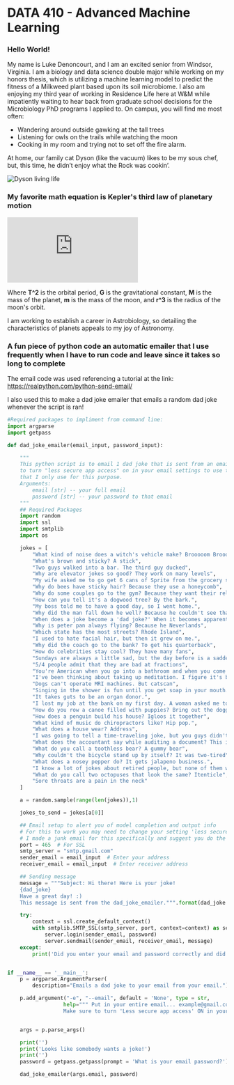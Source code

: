 # DATA 410 - Advanced Machine Learning

### Hello World!

My name is Luke Denoncourt, and I am an excited senior from Windsor, Virginia. I am a biology and data science double major while working on my honors thesis, 
which is utilizing a machine learning model to predict the fitness of a Milkweed plant based upon its soil microbiome. I also am enjoying my third year of working in 
Residence Life here at W&M while impatiently waiting to hear back from graduate school decisions for the Microbiology PhD programs I applied to. On campus, you will 
find me most often:
 - Wandering around outside gawking at the tall trees
 - Listening for owls on the trails while watching the moon 
 - Cooking in my room and trying not to set off the fire alarm. 
 
 At home, our family cat Dyson (like the vacuum) likes to be my sous chef, but, this time, he didn’t enjoy what the Rock was cookin’.

![Dyson living life](https://user-images.githubusercontent.com/67921793/151710233-a57653e7-7f00-4fc5-9802-5c31c1e19bfc.png)

### My favorite math equation is Kepler's third law of planetary motion

![math](http://www.sciweavers.org/tex2img.php?eq=T%5E2%20%3D%20%20%5Cfrac%7B4%2Api%5E2%7D%7BG%28M%2Bm%29%7D%20r%5E3&bc=White&fc=Black&im=jpg&fs=12&ff=arev&edit=0)

Where **T^2** is the orbital period, 
**G** is the gravitational constant, 
**M** is the mass of the planet, 
**m** is the mass of the moon, 
and **r^3** is the radius of the moon's orbit.

I am working to establish a career in Astrobiology, so detailing the characteristics of planets appeals to my joy of Astronomy. 


### A fun piece of python code an automatic emailer that I use frequently when I have to run code and leave since it takes so long to complete
The email code was used referencing a tutorial at the link: https://realpython.com/python-send-email/

I also used this to make a dad joke emailer that emails a random dad joke whenever the script is ran!

```Python
#Required packages to impliment from command line:
import argparse
import getpass

def dad_joke_emailer(email_input, password_input):

    """
    This python script is to email 1 dad joke that is sent from an email to that same email. Important note: you have
    to turn "less secure app access" on in your email settings to use this email sender. I have set up a junk email
    that I only use for this purpose.
    Arguments:
        email [str] -- your full email
        password [str] -- your password to that email
    """
    ## Required Packages
    import random
    import ssl
    import smtplib
    import os

    jokes = [
        "What kind of noise does a witch's vehicle make? Brooooom Broooom",
        "What's brown and sticky? A stick",
        "Two guys walked into a bar. The third guy ducked",
        "Why are elevator jokes so good? They work on many levels",
        "My wife asked me to go get 6 cans of Sprite from the grocery store. I realized when I go home that I have picked 7 up.",
        "Why do bees have sticky hair? Because they use a honeycomb",
        "Why do some couples go to the gym? Because they want their relationship to work out",
        "How can you tell it's a dogwood tree? By the bark.",
        "My boss told me to have a good day, so I went home.",
        "Why did the man fall down he well? Because he couldn't see that well.",
        "When does a joke become a 'dad joke?' When it becomes apparent.",
        "Why is peter pan always flying? Because he Neverlands",
        "Which state has the most streets? Rhode Island",
        "I used to hate facial hair, but then it grew on me.",
        "Why did the coach go to the bank? To get his quarterback",
        "How do celebrities stay cool? They have many fans",
        "Sundays are always a little sad, but the day before is a sadder day",
        "5/4 people admit that they are bad at fractions",
        "You're American when you go into a bathroom and when you come out, but what are you while you are in the bathroom? European",
        "I've been thinking about taking up meditation. I figure it's better than sitting around and doing nothing",
        "Dogs can't operate MRI machines. But catscan",
        "Singing in the shower is fun until you get soap in your mouth. Then it becomes a soap opera.",
        "It takes guts to be an organ donor.",
        "I lost my job at the bank on my first day. A woman asked me to check her balance, so I pushed her over.",
        "How do you row a canoe filled with puppies? Bring out the doggy paddle.",
        "How does a penguin build his house? Igloos it together",
        "What kind of music do chiropractors like? Hip pop.",
        "What does a house wear? Address",
        "I was going to tell a time-traveling joke, but you guys didn't like it",
        "What does the accountant say while auditing a document? This is taxing.",
        "What do you call a toothless bear? A gummy bear",
        "Why couldn't the bicycle stand up by itself? It was two-tired",
        "What does a nosey pepper do? It gets jalapeno business.",
        "I know a lot of jokes about retired people, but none of them work",
        "What do you call two octopuses that look the same? Itenticle",
        "Sore throats are a pain in the neck"
    ]

    a = random.sample(range(len(jokes)),1)

    jokes_to_send = jokes[a[0]]

    ## Email setup to alert you of model completion and output info
    # For this to work you may need to change your setting 'less secure app access' to ON
    # I made a junk email for this specifically and suggest you do the same
    port = 465  # For SSL
    smtp_server = "smtp.gmail.com"
    sender_email = email_input  # Enter your address
    receiver_email = email_input  # Enter receiver address

    ## Sending message
    message = """Subject: Hi there! Here is your joke!
    {dad_joke}
    Have a great day! :)
    This message is sent from the dad_joke_emailer.""".format(dad_joke = jokes_to_send)

    try:
        context = ssl.create_default_context()
        with smtplib.SMTP_SSL(smtp_server, port, context=context) as server:
            server.login(sender_email, password)
            server.sendmail(sender_email, receiver_email, message)
    except:
        print('Did you enter your email and password correctly and did you also change the "LESS SECURE APP ACCESS" setting to ON in your GOOGLE ACCOUNT settings?')


if __name__ == '__main__':
    p = argparse.ArgumentParser(
        description="Emails a dad joke to your email from your email.")

    p.add_argument("-e", "--email", default = 'None', type = str,
                  help=""" Put in your entire email... example@gmail.com. 
                  Make sure to turn 'Less secure app access' ON in your GOOGLE ACCOUNT security settings. """)


    args = p.parse_args()

    print('')
    print('Looks like somebody wants a joke!')
    print('')
    password = getpass.getpass(prompt = 'What is your email password?')

    dad_joke_emailer(args.email, password)
